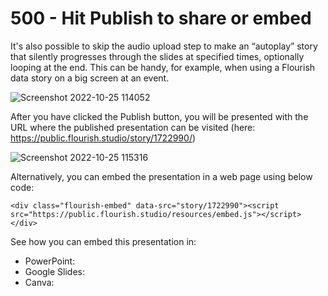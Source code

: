 # 500 - Hit Publish to share or embed

It's also possible to skip the audio upload step to make an “autoplay” story that silently progresses through the slides at specified times, optionally looping at the end. This can be handy, for example, when using a Flourish data story on a big screen at an event.

![Screenshot 2022-10-25 114052](https://user-images.githubusercontent.com/1499433/197740366-5dcb9380-1091-427d-bb98-0be449d7c9e5.png)

After you have clicked the Publish button, you will be presented with the URL where the published presentation can be visited (here: https://public.flourish.studio/story/1722990/)

![Screenshot 2022-10-25 115316](https://user-images.githubusercontent.com/1499433/197743077-628bf690-65b5-47f1-b9a5-6b282e30a50f.png)

Alternatively, you can embed the presentation in a web page using below code:

```
<div class="flourish-embed" data-src="story/1722990"><script src="https://public.flourish.studio/resources/embed.js"></script></div>
```

See how you can embed this presentation in:

- PowerPoint:
- Google Slides:
- Canva: 
